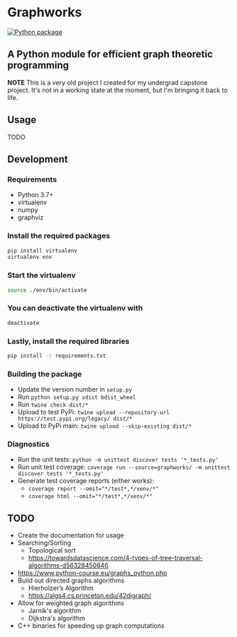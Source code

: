 # Graphworks

[![Python package](https://github.com/nathan-gilbert/graphworks/actions/workflows/python-package.yml/badge.svg)](https://github.com/nathan-gilbert/graphworks/actions/workflows/python-package.yml)

## A Python module for efficient graph theoretic programming

**NOTE** This is a very old project I created for my undergrad capstone project.
It's not in a working state at the moment, but I'm bringing it back to life.

## Usage

TODO

## Development

### Requirements

- Python 3.7+
- virtualenv
- numpy
- graphviz

### Install the required packages

```sh
pip install virtualenv
virtualenv env
```

### Start the virtualenv

```sh
source ./env/bin/activate
```

### You can deactivate the virtualenv with

```sh
deactivate
```

### Lastly, install the required libraries

```sh
pip install -r requirements.txt
```

### Building the package

- Update the version number in `setup.py`
- Run `python setup.py sdist bdist_wheel`
- Run `twine check dist/*`
- Upload to test PyPi: `twine upload --repository-url https://test.pypi.org/legacy/ dist/*`
- Upload to PyPi main: `twine upload --skip-existing dist/*`

### Diagnostics

- Run the unit tests: `python -m unittest discover tests '*_tests.py'`
- Run unit test coverage: `coverage run --source=graphworks/ -m unittest discover tests '*_tests.py'`
- Generate test coverage reports (either works):
  - `coverage report --omit="*/test*,*/venv/*"`
  - `coverage html --omit="*/test*,*/venv/*"`

## TODO

- Create the documentation for usage
- Searching/Sorting
  - Topological sort
  - <https://towardsdatascience.com/4-types-of-tree-traversal-algorithms-d56328450846>
- <https://www.python-course.eu/graphs_python.php>
- Build out directed graphs algorithms
  - Hierholzer’s Algorithm
  - <https://algs4.cs.princeton.edu/42digraph/>
- Allow for weighted graph algorithms
  - Jarnik's algorithm
  - Dijkstra's algorithm
- C++ binaries for speeding up graph computations
